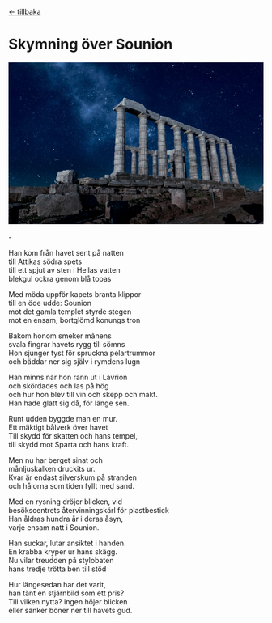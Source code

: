 [← tillbaka](README.md)  

# Skymning över Sounion

![Sounion](sounion.jpg)  

\-

Han kom från havet sent på natten  
till Attikas södra spets  
till ett spjut av sten i Hellas vatten  
blekgul ockra genom blå topas  

Med möda uppför kapets branta klippor  
till en öde udde: Sounion  
mot det gamla templet styrde stegen  
mot en ensam, bortglömd konungs tron  

Bakom honom smeker månens  
svala fingrar havets rygg till sömns  
Hon sjunger tyst för spruckna pelartrummor  
och bäddar ner sig själv i rymdens lugn  

Han minns när hon rann ut i Lavrion  
och skördades och las på hög  
och hur hon blev till vin och skepp och makt.  
Han hade glatt sig då, för länge sen.  

Runt udden byggde man en mur.  
Ett mäktigt bålverk över havet  
Till skydd för skatten och hans tempel,  
till skydd mot Sparta och hans kraft.

Men nu har berget sinat och  
månljuskalken druckits ur.  
Kvar är endast silverskum på stranden  
och hålorna som tiden fyllt med sand.  

Med en rysning dröjer blicken, vid  
besökscentrets återvinningskärl för plastbestick  
Han åldras hundra år i deras åsyn,  
varje ensam natt i Sounion.  

Han suckar, lutar ansiktet i handen.  
En krabba kryper ur hans skägg.  
Nu vilar treudden på stylobaten  
hans tredje trötta ben till stöd  

Hur längesedan har det varit,  
han tänt en stjärnbild som ett pris?  
Till vilken nytta? ingen höjer blicken  
eller sänker böner ner till havets gud.  

